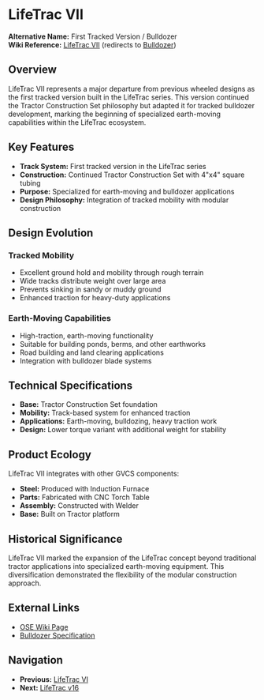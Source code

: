 # LifeTrac VII

**Alternative Name:** First Tracked Version / Bulldozer  
**Wiki Reference:** [LifeTrac VII](https://wiki.opensourceecology.org/wiki/LifeTrac_VII) (redirects to [Bulldozer](https://wiki.opensourceecology.org/wiki/Bulldozer))

## Overview

LifeTrac VII represents a major departure from previous wheeled designs as the first tracked version built in the LifeTrac series. This version continued the Tractor Construction Set philosophy but adapted it for tracked bulldozer development, marking the beginning of specialized earth-moving capabilities within the LifeTrac ecosystem.

## Key Features

- **Track System:** First tracked version in the LifeTrac series
- **Construction:** Continued Tractor Construction Set with 4"x4" square tubing
- **Purpose:** Specialized for earth-moving and bulldozer applications
- **Design Philosophy:** Integration of tracked mobility with modular construction

## Design Evolution

### Tracked Mobility
- Excellent ground hold and mobility through rough terrain
- Wide tracks distribute weight over large area
- Prevents sinking in sandy or muddy ground
- Enhanced traction for heavy-duty applications

### Earth-Moving Capabilities
- High-traction, earth-moving functionality
- Suitable for building ponds, berms, and other earthworks
- Road building and land clearing applications
- Integration with bulldozer blade systems

## Technical Specifications

- **Base:** Tractor Construction Set foundation
- **Mobility:** Track-based system for enhanced traction
- **Applications:** Earth-moving, bulldozing, heavy traction work
- **Design:** Lower torque variant with additional weight for stability

## Product Ecology

LifeTrac VII integrates with other GVCS components:
- **Steel:** Produced with Induction Furnace
- **Parts:** Fabricated with CNC Torch Table  
- **Assembly:** Constructed with Welder
- **Base:** Built on Tractor platform

## Historical Significance

LifeTrac VII marked the expansion of the LifeTrac concept beyond traditional tractor applications into specialized earth-moving equipment. This diversification demonstrated the flexibility of the modular construction approach.

## External Links

- [OSE Wiki Page](https://wiki.opensourceecology.org/wiki/LifeTrac_VII)
- [Bulldozer Specification](https://wiki.opensourceecology.org/wiki/Bulldozer_Specification)

## Navigation

- **Previous:** [LifeTrac VI](../LifeTrac-VI/README.md)
- **Next:** [LifeTrac v16](../LifeTrac-v16/README.md)